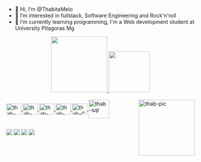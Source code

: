 - 👋 Hi, I’m @ThabitaMelo
- 👀 I’m interested in fullstack, Software Engineering and Rock'n'roll
- 🌱 I’m currently learning programming, I'm a Web development student at University Pitagoras Mg

<div align="center">
  <a href="https://github.com/ThabitaMelo">
  <img height="150em" src="https://github-readme-stats.vercel.app/api?username=ThabitaMelo&show_icons=true&theme=nightowl&include_all_commits=true&count_private=true"/>
  <img height="110em" src="https://github-readme-stats.vercel.app/api/top-langs/?username=ThabitaMelo&layout=compact&langs_count=7&theme=nightowl">
</div>


<div style="display: inline_block"><br>
  <img align="center" alt="thab-Js" height="30" width="40" src="https://cdn.jsdelivr.net/gh/devicons/devicon/icons/javascript/javascript-original.svg" />    
  <img align="center" alt="thab-HTML" height="30" width="40" src="https://cdn.jsdelivr.net/gh/devicons/devicon/icons/html5/html5-original.svg" />
  <img align="center" alt="thab-CSS" height="30" width="40" src="https://cdn.jsdelivr.net/gh/devicons/devicon/icons/css3/css3-original.svg" />
  <img align="center" alt="thab-git" height="30" width="40" src="https://cdn.jsdelivr.net/gh/devicons/devicon/icons/git/git-original.svg" />       
  <img align="center" alt="thab-C" height="30" width="40" src="https://cdn.jsdelivr.net/gh/devicons/devicon/icons/c/c-original.svg">          
  <img align="center" alt="thab-sql" height="50" width="55" src="https://cdn.jsdelivr.net/gh/devicons/devicon/icons/mysql/mysql-original-wordmark.svg" />
  <img align="right" alt="thab-pic" height="150" src="https://media.tenor.com/xqQVKxv3CskAAAAi/rize-low-spider-spider.gif"/>
</div>
  
  
  
  ##

  <div> 
   <a href="https://www.instagram.com/invites/contact/?i=1bw1h5h70d0lz&amp;utm_content=jhw1am)" target="_blank"><img src="https://img.shields.io/badge/-Instagram-%23E4405F?style=for-the-badge&logo=instagram&logoColor=white" target="_blank"></a>
  <a href="https://discord.gg/4YwcdB77)" target="_blank"><img src="https://img.shields.io/badge/Discord-7289DA?style=for-the-badge&logo=discord&logoColor=white" target="_blank"></a> 
   <a href = "mailto:Tabitamendes0p@gmail.com"><img src="https://img.shields.io/badge/-Gmail-%23333?style=for-the-badge&logo=gmail&logoColor=white" target="_blank"></a>
   <a href="https://www.linkedin.com/in/t%C3%A1bita-mendes-de-melo-3b2302187" target="_blank"><img src="https://img.shields.io/badge/-LinkedIn-%230077B5?style=for-the-badge&logo=linkedin&logoColor=white" target="_blank"></a> 
 <div/> 
    
   

